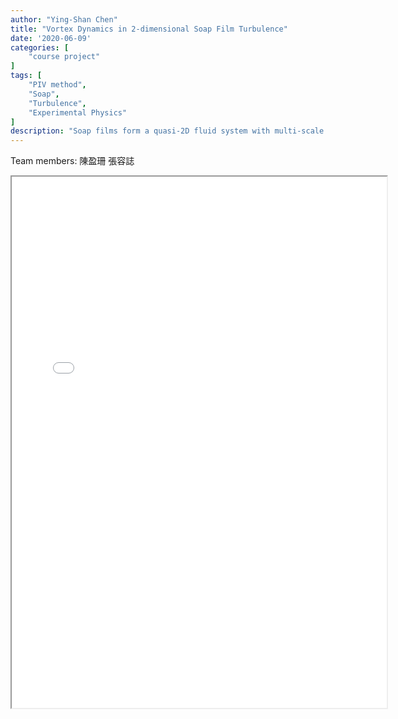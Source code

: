 ```yaml
---
author: "Ying-Shan Chen"
title: "Vortex Dynamics in 2-dimensional Soap Film Turbulence"
date: '2020-06-09'
categories: [
    "course project"
]
tags: [
    "PIV method",
    "Soap",
    "Turbulence",
    "Experimental Physics"
]
description: "Soap films form a quasi-2D fluid system with multi-scale vortices. Driven by electric fields, they exhibit complex turbulent behaviors. This study aims to observe how small boundary vortices evolve and merge into larger structures, and to analyze the spatiotemporal dynamics of soap films with varying geometries."
---
```

Team members: 陳盈珊 張容誌

<p align="center" >
    <iframe class="pdf" src="/self/pdf/projects_physics/SoapTurbulence/G03_Poster_final version.pdf" width="600" height="850"> </iframe>
</p>